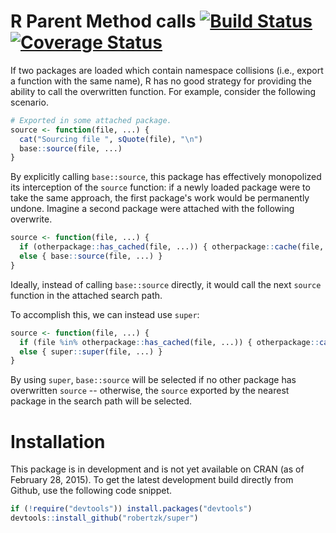 R Parent Method calls [![Build Status](https://travis-ci.org/robertzk/super.svg?branch=master)](https://travis-ci.org/robertzk/super.svg?branch=master) [![Coverage Status](https://coveralls.io/repos/robertzk/super/badge.svg?branch=master)](https://coveralls.io/r/robertzk/super)
===========

If two packages are loaded which contain namespace collisions (i.e., export a function
with the same name), R has no good strategy for providing the ability to call the
overwritten function. For example, consider the following scenario.

```r
# Exported in some attached package.
source <- function(file, ...) {
  cat("Sourcing file ", sQuote(file), "\n")
  base::source(file, ...)
}
```

By explicitly calling `base::source`, this package has effectively monopolized its
interception of the `source` function: if a newly loaded package were to take
the same approach, the first package's work would be permanently undone. Imagine a
second package were attached with the following overwrite.

```r
source <- function(file, ...) {
  if (otherpackage::has_cached(file, ...)) { otherpackage::cache(file, ...) }
  else { base::source(file, ...) }
}
```

Ideally, instead of calling `base::source` directly, it would call the next `source`
function in the attached search path.

To accomplish this, we can instead use `super`:

```r
source <- function(file, ...) {
  if (file %in% otherpackage::has_cached(file, ...)) { otherpackage::cache(file, ...) }
  else { super::super(file, ...) }
}
```

By using `super`, `base::source` will be selected if no other package has overwritten
`source` -- otherwise, the `source` exported by the nearest package in the search
path will be selected.

Installation
============

This package is in development and is not yet available on CRAN (as of February 28, 2015).
To get the latest development build directly from Github, use the following code snippet.

```R
if (!require("devtools")) install.packages("devtools")
devtools::install_github("robertzk/super")
```

